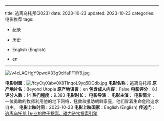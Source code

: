 
---
title: 逃离乌托邦(2023)
date: 2023-10-23
updated: 2023-10-23
categories: 电影推荐
tags:

- 纪录
- 历史

- English (English)
- en
---

<img src="https://image.tmdb.org/t/p/original/v4cLAQHgY9pwdX33g9cHaFF1lY9.jpg" alt="/v4cLAQHgY9pwdX33g9cHaFF1lY9.jpg" title="/v4cLAQHgY9pwdX33g9cHaFF1lY9.jpg">

**电影封面**：<img src="https://image.tmdb.org/t/p/w200/fcyCtyXabv0X8TInqoL9yq5DCdb.jpg" alt="/fcyCtyXabv0X8TInqoL9yq5DCdb.jpg" title="/fcyCtyXabv0X8TInqoL9yq5DCdb.jpg">
**电影名称**：逃离乌托邦
**原产地片名**：Beyond Utopia
**原产地语言**：en
**包含成人内容**：False
**电影评分**：8.1
**评分人数**：14
**热门程度**：9.383
**电影时长**：
**电影导演**：
**电影主演**：
**电影简介**：一位勇敢的牧师利用他的地下网络，拯救和援助朝鲜家庭，他们冒着生命危险追求自由。
**电影上映时间**：2023-10-23
**电影上映国家**：English (English)
**传送门**：[逃离乌托邦 |专业的种子搜索、磁力链接搜索引擎](https://movie.amd794.com:2083/?search=Beyond%20Utopia&ordering=&mode=match_phrase&page_size=10&page=1)

